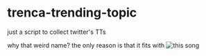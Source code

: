 # trenca-trending-topic
just a script to collect twitter's TTs

why that weird name?
the only reason is that it fits with ![this song](https://youtu.be/7gxS0XOfz64)
